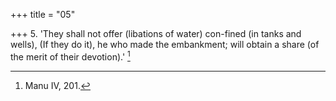 +++
title = "05"

+++
5. 'They shall not offer (libations of water) con-fined (in tanks and wells), (If they do it), he who made the embankment; will obtain a share (of the merit of their devotion).' [^2] 


[^2]:  Manu IV, 201.
